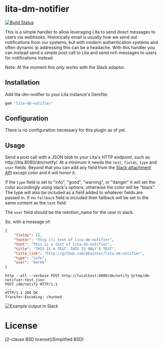 # lita-dm-notifier

[![Build Status](https://travis-ci.org/mbainter/lita-dm-notifier.png?branch=master)](https://travis-ci.org/mbainter/lita-dm-notifier)

This is a simple handler to allow leveraging Lita to send direct messages to users via webhooks. Historically email is usually how we send out notifications from our systems, but with modern authentication systems and often dynamic ip addressing this can be a headache. With this handler you can instead send a simple post call to Lita and send rich messages to users for notifications instead.

Note: At the moment this *only* works with the Slack adaptor. 

## Installation

Add lita-dm-notifier to your Lita instance's Gemfile:

``` ruby
gem "lita-dm-notifier"
```

## Configuration

There is no configuration necessary for this plugin as of yet.

## Usage

Send a post call with a JSON blob to your Lita's HTTP endpoint, such as http://lita:8080/dm/notify/. At a minimum it needs the `text`, `fields`, `type` and `user` fields. Beyond that you can add any field from the [Slack attachment API](https://api.slack.com/docs/message-attachments) except color and it will honor it.

If the `type` field is set to "info", "good", "warning", or "danger" it will set the color accordingly using slack's options, otherwise the color will be "black". The type will also be included as a field added to whatever fields are passed in. If no `fallback` field is included then fallback will be set to the same content as the `text` field.

The `user` field should be the mention_name for the user in slack.

So, with a message of:
```json
{
    "fields": [],
    "footer": "http cli test of lita-dm-notifier",
    "text": "This is a test of lita-dm-notifier",
    "title": "THIS IS A TEST. THIS IS ONLY A TEST",
    "title_link": "http://github.com/mbainter/lita-dm-notifier",
    "type": "info",
    "user": "markb"
}
```

```
http --all --verbose POST http://localhost:8080/dm/notify @/tmp/dm-notifier-test.json
POST /dm/notify HTTP/1.1
...
HTTP/1.1 200 OK
Transfer-Encoding: chunked
```

![Example output in Slack](https://raw.github.com/mbainter/lita-dm-notifier/master/example.png)

# License

[2-clause BSD license](Simplified BSD)
